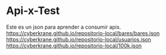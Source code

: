 # Api-x-Test

Este es un json para aprender a consumir apis.
https://cyberkrane.github.io/repositorio-local/bares/bares.json
https://cyberkrane.github.io/repositorio-local/usuarios.json
https://cyberkrane.github.io/repositorio-local/100k.json


